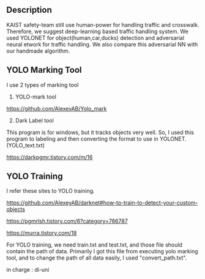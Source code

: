Description
----------------------
KAIST safety-team still use human-power for handling traffic and crosswalk. Therefore, we suggest deep-learning based traffic handling system.
We used YOLONET for object(human,car,ducks) detection and adversarial neural etwork for traffic handling. We also compare this adversarial NN with our handmade algorithm.

YOLO Marking Tool
-
I use 2 types of marking tool

1. YOLO-mark tool

https://github.com/AlexeyAB/Yolo_mark

2. Dark Label tool


This program is for windows, but it tracks objects very well.
So, I used this program to labeling and then converting the format to use in YOLONET. (YOLO_text.txt)

https://darkpgmr.tistory.com/m/16

YOLO Training
-
I refer these sites to YOLO training.

https://github.com/AlexeyAB/darknet#how-to-train-to-detect-your-custom-objects

https://pgmrlsh.tistory.com/6?category=766787

https://murra.tistory.com/18

For YOLO training, we need train.txt and test.txt, and those file should contain the path of data.
Primarily I got this file from executing yolo marking tool, and to change the path of all data easily, I used "convert_path.txt". 


in charge : di-uni
